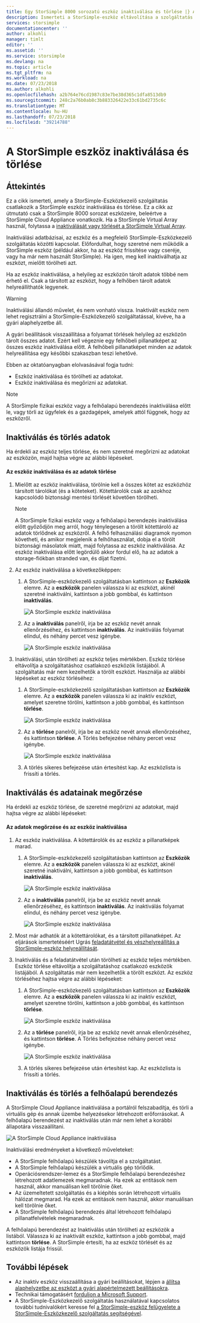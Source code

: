 ```yaml
---
title: Egy StorSimple 8000 sorozatú eszköz inaktiválása és törlése |} A Microsoft Docs
description: Ismerteti a StorSimple-eszköz eltávolítása a szolgáltatás inaktiválása először, és majd törlésével.
services: storsimple
documentationcenter: ''
author: alkohli
manager: timlt
editor: ''
ms.assetid: ''
ms.service: storsimple
ms.devlang: na
ms.topic: article
ms.tgt_pltfrm: na
ms.workload: na
ms.date: 07/23/2018
ms.author: alkohli
ms.openlocfilehash: a2b764e76cd1987c83e7be38d365c1dfa8513db9
ms.sourcegitcommit: 248c2a76b0ab8c3b883326422e33c61bd2735c6c
ms.translationtype: MT
ms.contentlocale: hu-HU
ms.lasthandoff: 07/23/2018
ms.locfileid: "39214788"
---
```

# <a name="deactivate-and-delete-a-storsimple-device"></a>A StorSimple eszköz inaktiválása és törlése

## <a name="overview"></a>Áttekintés

Ez a cikk ismerteti, amely a StorSimple-Eszközkezelő szolgáltatás csatlakozik a StorSimple eszköz inaktiválása és törlése. Ez a cikk az útmutató csak a StorSimple 8000 sorozat eszközeire, beleértve a StorSimple Cloud Appliance vonatkozik. Ha a StorSimple Virtual Array használ, folytassa a [inaktiválását vagy törlését a StorSimple Virtual Array](storsimple-virtual-array-deactivate-and-delete-device.md).

Inaktiválási adatbázisai, az eszköz és a megfelelő StorSimple-Eszközkezelő szolgáltatás közötti kapcsolat. Előfordulhat, hogy szeretné nem működik a StorSimple eszköz (például akkor, ha az eszköz frissítése vagy cseréje, vagy ha már nem használt StorSimple). Ha igen, meg kell inaktiválhatja az eszközt, mielőtt törölheti azt.

Ha az eszköz inaktiválása, a helyileg az eszközön tárolt adatok többé nem érhető el. Csak a társított az eszközt, hogy a felhőben tárolt adatok helyreállíthatók legyenek.

> [!WARNING]
> Inaktiválási állandó művelet, és nem vonható vissza. Inaktivált eszköz nem lehet regisztrálni a StorSimple-Eszközkezelő szolgáltatással, kivéve, ha a gyári alaphelyzetbe áll.
>
> A gyári beállítások visszaállítása a folyamat törlések helyileg az eszközön tárolt összes adatot. Ezért kell végeznie egy felhőbeli pillanatképet az összes eszköz inaktiválása előtt. A felhőbeli pillanatképet minden az adatok helyreállítása egy későbbi szakaszban teszi lehetővé.

Ebben az oktatóanyagban elolvasásával fogja tudni:

* Eszköz inaktiválása és törölheti az adatokat.
* Eszköz inaktiválása és megőrizni az adatokat.

> [!NOTE]
> A StorSimple fizikai eszköz vagy a felhőalapú berendezés inaktiválása előtt le, vagy törli az ügyfelek és a gazdagépek, amelyek attól függnek, hogy az eszközről.


## <a name="deactivate-and-delete-data"></a>Inaktiválás és törlés adatok

Ha érdekli az eszköz teljes törlése, és nem szeretné megőrizni az adatokat az eszközön, majd hajtsa végre az alábbi lépéseket.

#### <a name="to-deactivate-the-device-and-delete-the-data"></a>Az eszköz inaktiválása és az adatok törlése

1. Mielőtt az eszköz inaktiválása, törölnie kell a összes kötet az eszközhöz társított tárolókat (és a köteteket). Kötettárolók csak az azokhoz kapcsolódó biztonsági mentési törlését követően törölheti.

    > [!NOTE]
    > A StorSimple fizikai eszköz vagy a felhőalapú berendezés inaktiválása előtt győződjön meg arról, hogy ténylegesen a törölt kötettároló az adatok törlődnek az eszközről. A felhő felhasználási diagramok nyomon követheti, és amikor megjelenik a felhőhasználat, dobja el a törölt biztonsági másolatok miatt, majd folytassa az eszköz inaktiválása. Az eszköz inaktiválása előtt legördülő akkor fordul elő, ha az adatok a storage-fiókban stranded van, és díjat fizetni.

2. Az eszköz inaktiválása a következőképpen:
   
   1. A StorSimple-eszközkezelő szolgáltatásban kattintson az **Eszközök** elemre. Az a **eszközök** panelen válassza ki az eszközt, akinél szeretné inaktiválni, kattintson a jobb gombbal, és kattintson **inaktiválás**.

        ![A StorSimple eszköz inaktiválása](./media/storsimple-8000-deactivate-and-delete-device/deactivate1.png)
   2. Az a **inaktiválás** panelről, írja be az eszköz nevét annak ellenőrzéséhez, és kattintson **inaktiválás**. Az inaktiválás folyamat elindul, és néhány percet vesz igénybe.

        ![A StorSimple eszköz inaktiválása](./media/storsimple-8000-deactivate-and-delete-device/deactivate2.png)

3. Inaktiválási, után törölheti az eszköz teljes mértékben. Eszköz törlése eltávolítja a szolgáltatáshoz csatlakozó eszközök listájából. A szolgáltatás már nem kezelhetők a törölt eszközt. Használja az alábbi lépéseket az eszköz törléséhez:
   
   1. A StorSimple-eszközkezelő szolgáltatásban kattintson az **Eszközök** elemre. Az a **eszközök** panelen válassza ki az inaktív eszközt, amelyet szeretne törölni, kattintson a jobb gombbal, és kattintson **törlése**.

        ![A StorSimple eszköz inaktiválása](./media/storsimple-8000-deactivate-and-delete-device/deactivate5.png)
   2. Az a **törlése** panelről, írja be az eszköz nevét annak ellenőrzéséhez, és kattintson **törlése**. A Törlés befejezése néhány percet vesz igénybe.

        ![A StorSimple eszköz inaktiválása](./media/storsimple-8000-deactivate-and-delete-device/deactivate6.png)
   3. A törlés sikeres befejezése után értesítést kap. Az eszközlista is frissíti a törlés.

## <a name="deactivate-and-retain-data"></a>Inaktiválás és adatainak megőrzése

Ha érdekli az eszköz törlése, de szeretné megőrizni az adatokat, majd hajtsa végre az alábbi lépéseket:

#### <a name="to-deactivate-a-device-and-retain-the-data"></a>Az adatok megőrzése és az eszköz inaktiválása
1. Az eszköz inaktiválása. A kötettárolók és az eszköz a pillanatképek marad.
   
   1. A StorSimple-eszközkezelő szolgáltatásban kattintson az **Eszközök** elemre. Az a **eszközök** panelen válassza ki az eszközt, akinél szeretné inaktiválni, kattintson a jobb gombbal, és kattintson **inaktiválás**.

         ![A StorSimple eszköz inaktiválása](./media/storsimple-8000-deactivate-and-delete-device/deactivate1.png)
   2. Az a **inaktiválás** panelről, írja be az eszköz nevét annak ellenőrzéséhez, és kattintson **inaktiválás**. Az inaktiválás folyamat elindul, és néhány percet vesz igénybe.

         ![A StorSimple eszköz inaktiválása](./media/storsimple-8000-deactivate-and-delete-device/deactivate2.png)
2. Most már adhatók át a kötettárolókat, és a társított pillanatképet. Az eljárások ismertetéséért Ugrás [feladatátvétel és vészhelyreállítás a StorSimple-eszköz helyreállítását](storsimple-8000-device-failover-disaster-recovery.md).
3. Inaktiválás és a feladatátvétel után törölheti az eszköz teljes mértékben. Eszköz törlése eltávolítja a szolgáltatáshoz csatlakozó eszközök listájából. A szolgáltatás már nem kezelhetők a törölt eszközt. Az eszköz törléséhez hajtsa végre az alábbi lépéseket:
   
   1. A StorSimple-eszközkezelő szolgáltatásban kattintson az **Eszközök** elemre. Az a **eszközök** panelen válassza ki az inaktív eszközt, amelyet szeretne törölni, kattintson a jobb gombbal, és kattintson **törlése**.

       ![A StorSimple eszköz inaktiválása](./media/storsimple-8000-deactivate-and-delete-device/deactivate5.png)
   2. Az a **törlése** panelről, írja be az eszköz nevét annak ellenőrzéséhez, és kattintson **törlése**. A Törlés befejezése néhány percet vesz igénybe.

       ![A StorSimple eszköz inaktiválása](./media/storsimple-8000-deactivate-and-delete-device/deactivate6.png)
   3. A törlés sikeres befejezése után értesítést kap. Az eszközlista is frissíti a törlés.

     
## <a name="deactivate-and-delete-a-cloud-appliance"></a>Inaktiválás és törlés a felhőalapú berendezés

A StorSimple Cloud Appliance inaktiválása a portálról felszabadítja, és törli a virtuális gép és annak üzembe helyezésekor létrehozott erőforrásokat. A felhőalapú berendezést az inaktiválás után már nem lehet a korábbi állapotára visszaállítani.

![A StorSimple Cloud Appliance inaktiválása](./media/storsimple-8000-deactivate-and-delete-device/deactivate7.png)

Inaktiválási eredményeket a következő műveleteket:

* A StorSimple felhőalapú készülék távolítja el a szolgáltatást.
* A StorSimple felhőalapú készülék a virtuális gép törlődik.
* Operációsrendszer-lemez és a StorSimple felhőalapú berendezéshez létrehozott adatlemezek megmaradnak. Ha ezek az entitások nem használ, akkor manuálisan kell törölnie őket.
* Az üzemeltetett szolgáltatás és a kiépítés során létrehozott virtuális hálózat megmarad. Ha ezek az entitások nem használ, akkor manuálisan kell törölnie őket.
* A StorSimple felhőalapú berendezés által létrehozott felhőalapú pillanatfelvételek megmaradnak.

A felhőalapú berendezést az Inaktiválás után törölheti az eszközök a listából. Válassza ki az inaktivált eszköz, kattintson a jobb gombbal, majd kattintson **törlése**. A StorSimple értesíti, ha az eszköz törlését és az eszközök listája frissül.

## <a name="next-steps"></a>További lépések

* Az inaktív eszköz visszaállítása a gyári beállításokat, lépjen a [állítsa alaphelyzetbe az eszközt a gyári alapértelmezett beállításokra](storsimple-8000-manage-device-controller.md#reset-the-device-to-factory-default-settings).
* Technikai támogatásért [forduljon a Microsoft Support](storsimple-8000-contact-microsoft-support.md).
* A StorSimple-Eszközkezelő szolgáltatás használatával kapcsolatos további tudnivalókért keresse fel [a StorSimple-eszköz felügyelete a StorSimple-Eszközkezelő szolgáltatás segítségével](storsimple-8000-manager-service-administration.md).

